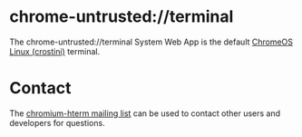 # chrome-untrusted://terminal

The chrome-untrusted://terminal System Web App is the default
[ChromeOS Linux (crostini)](https://chromium.googlesource.com/chromiumos/docs/+/HEAD/containers_and_vms.md)
terminal.

# Contact

The [chromium-hterm mailing list] can be used to contact other users and
developers for questions.

[chromium-hterm mailing list]: https://groups.google.com/a/chromium.org/forum/?fromgroups#!forum/chromium-hterm
